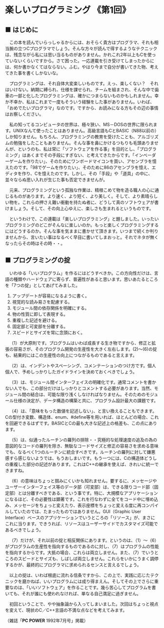 # 楽しいプログラミング 《第1回》

## ■ はじめに
&emsp;この本を読んでいらっしゃるからには、おそらく貴方はプログラマ、それも相当腕の立つCプログラマでしょう。そんな方々が読んで得するようなテクニックは、残念ながら私には思い当るものがありません。かれこれ2年以上もCを使っていないくらいですから。さて困った。一応連載を引き受けてしまったからには、何か書かなくてはならない。ふむ。やはり今まで自分が書いてきた物、考えてきた事を書くしかないな。

&emsp;プログラミングは、それ自体大変楽しいものです。えっ、楽しくない？　それはいけない。納期に縛られ、仕様を課せられ、チームを組まされ、そんな中で歯車の一部と化したプログラミングは、確かにつまらないものかもしれません。幸か不幸か、私はこれまで一度もそういう経験をした事がありません。いわば、「おめでたいプログラマ」なのです。ですから、お読みになる方もその辺の事情はお察しください。

&emsp;私の知ってるコンピュータの世界は、極々狭い、MS－DOSの世界に限られます。UNIXなんて使ったことはありません。高級言語もCとBASIC（N88以前の）しか知りません。もちろん、プログラミングの教育を受けたことも、アルゴリズムの勉強をしたこともありません。そんな事を鼻にかけるつもりも毛頭ありませんが、というのも、私は常に「ソフトウェアを作る事」を目的とし、「プログラミング」はあくまでその手段にすぎない、と考えてきたからです。「インベーダーゲームを作りたい」、そのためにワンボードマイコンを買い、アセンブラを憶えたのです。「98でゲームを作りたい」、そのために86のアセンブラを憶え、エディタを作り、Cを憶えたのです。しかし、その「手段」や「道具」の中に、並々ならぬ思い入れが生じた事も否定できませんが。

&emsp;元来、プログラミングという孤独な作業は、精根こめて物を造る職人の心に通じるものがあります。より速く、より短く、より美しく。そして、より素晴らしい物を。これらの押さえ難い衝動を持たぬ者に、どうして真のソフトウェアが書けましょう。そして、その向上心ゆえに、楽しさも生まれるというものです。

&emsp;というわけで、この連載は「楽しいプログラミング」と題しました。いったいプログラミングのどこがそんなに楽しいのか。もっと楽しくプログラミングするにはどうするのか。そんな事を気ままに書かせて頂きます。いつまで続くか判りませんから、言いたい事はなるべく早目に書いてしまおっと。それでネタが無くなったらその時はその時・・。

## ■ プログラミングの掟
&emsp;いわゆる「いいプログラム」を作るにはどうすべきか。この方向性だけは、言語の種類やハードウェアに寄らず、普遍性があると思います。思いあたるところを「7つの掟」としてあげてみました。

1. アップデートが容易になるように書く。
2. 視覚的な読み易さを配慮する。
3. モジュール間の依存関係を明確にする。
4. 物の性質に即して表現する。
5. 重複した記述を避ける。
6. 固定部と可変部を分離する。
7. スピードとサイズを常に念頭におく。

&emsp;（1）が大原則です。プログラムはいわば成長する生き物ですから、修正と拡張の容易さが、そのプログラム開発の生産性を大きく左右します。(2)～(6)の掟も、結果的にはこの生産性の向上につながるものであると言えます。

&emsp;（2）は、インデントやスペーシング、コメンテーションのつけ方です。個人個人で、予めしっかりしたガイドラインを決めておくべきでしょう。

&emsp;（3）は、モジュール間インターフェイスの明確化です。通常コメントを書かない人でも、この部分だけはしっかりとコメントする必要があります。当然、モジュール間の結合は、可能な限り浅くしなければなりません。そのためのモジュール仕様の決定が、データ構造の構築と共に、プログラム設計最大の課題です。

&emsp;（4）は、「意味をもった数値を記述しない」、と言い換えることもできます。Cの型付き変数、構造体、enum、#define等を用いれば、ほとんどの場合、これを回避できるはずです。BASICとCの最も大きな記述上の格差も、この点にあります。

&emsp;（5）は、似通ったルーチンの羅列の排除・・究極的な処理速度の追及の為の意図的なコードの羅列を除き、無駄なコードサイズと修正の容易さを求める意味でも、なるべく1つのルーチンに統合すべきです。ルーチンの羅列に対して嫌悪感すら感じないようでは、もうおしまいです。もう一つには、Cの構造体どうしの重複した部分の記述があります。これはC++の継承を使えば、きれいに統一できますね。

&emsp;（6）の意味はちょっと掴みにくいかも知れません。要するに、メッセージやユーザーインターフェイス等のデータ部（可変部）は、できる限りコード部（固定部）とは分離すべきである、という事です。特に、大規模なアプリケーションになるほど、その必要性は顕著です。これを行なわずに全てをコード中に埋め込み、メッセージをちょっと変えたり、表示座標をちょっと変える度に再コンパイルしていたのでは、たまったものではありません。GUI（Graphic User Interface）ベースのアプリケーションでいうところの「リソース」が、まさにこれに当ります。できうれば、リソースはユーザーサイドでカスタマイズ可能であるべきでしょう。

&emsp;（7）だけが、それ以前の掟と相反関係にあります。というのは、（1）～（6）がプログラムの生産性を指向するものであるのに対し、（7）はプログラムの性能を指向するからです。大抵の場合、これらは両立しません。また、（7）でいうところのスピードとサイズも、しばしば両立しません。これらをいかにうまく調停するかが、最終的にプログラマに求められるセンスと言えるでしょう。

&emsp;以上の掟は、いわば根底に流れる信条ですから、この上で、実践に応じたテクニックを磨かねば、いいプログラムには成り得まえん。そしてその上でさらに重要なのは、「いいソフトウェア」を作ることです。幾ら苦心してプログラムを書いても、それが誰にも使われなければ、単なる自己満足に過ぎません。

&emsp;初回ということで、やや抽象論から入ってしまいました。次回はちょっと視点を変えて、現状のC／C++言語の不満な点などを考えてみます。

（雑誌「**PC POWER** 1992年7月号」掲載）

